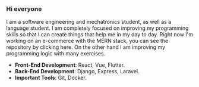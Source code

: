 ### Hi everyone <br/>
I am a software engineering and mechatronics student, as well as a language student. I am completely focused on improving my programming skills so that I can create things that help me in my day to day. Right now I'm working on an e-commerce with the MERN stack, you can see the repository by clicking here. On the other hand I am improving my programming logic with many exercises.<br/>

- **Front-End Development**: React, Vue, Flutter.
- **Back-End Development**: Django, Express, Laravel.
- **Important Tools**: Git, Docker.









